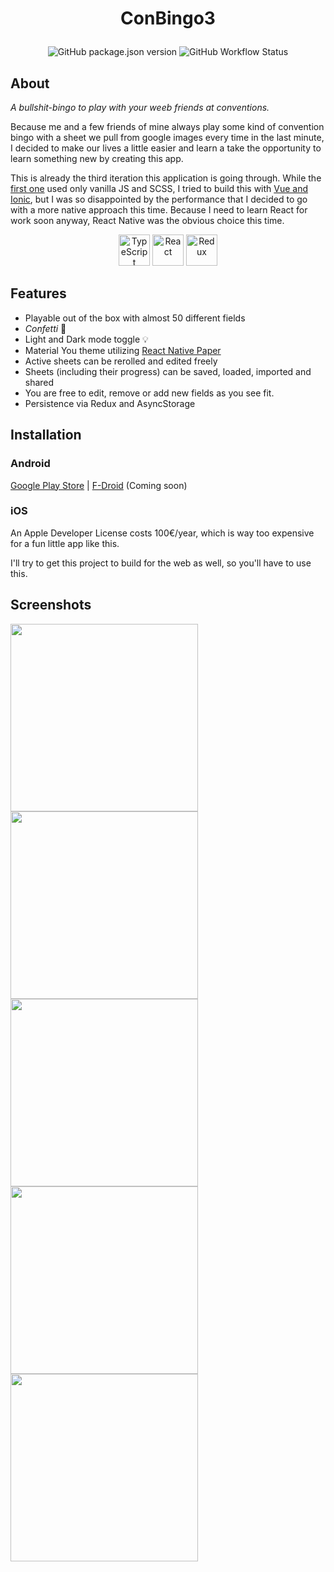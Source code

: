 # <p align="center">ConBingo3</p>

<div align="center">

![GitHub package.json version](https://img.shields.io/github/package-json/v/Rankarusu/ConBingo3)
![GitHub Workflow Status](https://img.shields.io/github/actions/workflow/status/Rankarusu/ConBingo3/release.yaml)

</div>

## About

_A bullshit-bingo to play with your weeb friends at conventions._

Because me and a few friends of mine always play some kind of convention bingo with a sheet we pull from google images every time in the last minute, I decided to make our lives a little easier and learn a take the opportunity to learn something new by creating this app.

This is already the third iteration this application is going through. While the [first one](https://github.com/Rankarusu/ConventionBingo) used only vanilla JS and SCSS, I tried to build this with [Vue and Ionic](https://github.com/Rankarusu/ConBingo2), but I was so disappointed by the performance that I decided to go with a more native approach this time. Because I need to learn React for work soon anyway, React Native was the obvious choice this time.

<div align="center">
 <img height="50" src="https://user-images.githubusercontent.com/25181517/183890598-19a0ac2d-e88a-4005-a8df-1ee36782fde1.png" alt="TypeScript" title="TypeScript" />
 <img height="50" src="https://user-images.githubusercontent.com/25181517/183897015-94a058a6-b86e-4e42-a37f-bf92061753e5.png" alt="React" title="React" />
 <img height="50" src="https://user-images.githubusercontent.com/25181517/187896150-cc1dcb12-d490-445c-8e4d-1275cd2388d6.png" alt="Redux" title="Redux" />
</div>

## Features

- Playable out of the box with almost 50 different fields
- _Confetti_ 🎉
- Light and Dark mode toggle 💡
- Material You theme utilizing [React Native Paper](https://github.com/callstack/react-native-paper)
- Active sheets can be rerolled and edited freely
- Sheets (including their progress) can be saved, loaded, imported and shared
- You are free to edit, remove or add new fields as you see fit.
- Persistence via Redux and AsyncStorage

## Installation

### Android

[Google Play Store](url) | [F-Droid](url) (Coming soon)

### iOS

An Apple Developer License costs 100€/year, which is way too expensive for a fun little app like this.

I'll try to get this project to build for the web as well, so you'll have to use this.

## Screenshots

<p float="left">
<img width="300" src="https://user-images.githubusercontent.com/48137583/230430053-0f87e106-9df3-4887-8adc-9b903d57796e.gif"/>
<img width="300" src="https://user-images.githubusercontent.com/48137583/230430059-beeb9937-5186-45b5-b86b-217535c99620.gif"/>
<img width="300" src="https://user-images.githubusercontent.com/48137583/230430064-82caea70-d6a1-416e-bcd3-3311c9e4a0a4.gif"/>
<img width="300" src="https://user-images.githubusercontent.com/48137583/230430177-5fb10054-4d88-4553-8644-dafc0a8044c1.png"/>
<img width="300" src="https://user-images.githubusercontent.com/48137583/230430188-dc21f076-11ff-4d3c-ba5a-2a0237bde034.png"/>
</p>
